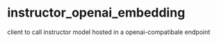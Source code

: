 # instructor_openai_embedding
client to call instructor model hosted in a openai-compatibale endpoint
